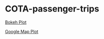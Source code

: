 # COTA-passenger-trips

[Bokeh Plot](https://smart-columbus-pae.github.io/COTA-passenger-trips/COTA-riders.html)

[Google Map Plot](https://smart-columbus-pae.github.io/COTA-passenger-trips/gmap.html)
